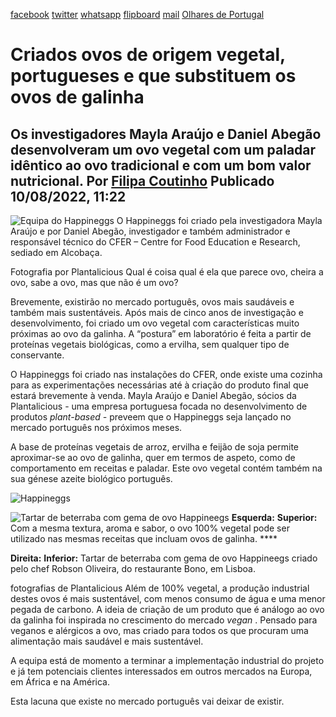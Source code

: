 [facebook](https://www.facebook.com/sharer/sharer.php?u=https%3A%2F%2Fwww.natgeo.pt%2Fciencia%2F2022%2F08%2Fcriados-ovos-de-origem-vegetal-portugueses-e-que-substituem-os-ovos-de-galinha) [twitter](https://twitter.com/share?url=https%3A%2F%2Fwww.natgeo.pt%2Fciencia%2F2022%2F08%2Fcriados-ovos-de-origem-vegetal-portugueses-e-que-substituem-os-ovos-de-galinha&via=natgeo&text=Criados%20ovos%20de%20origem%20vegetal%2C%20portugueses%20e%20que%20substituem%20os%20ovos%20de%20galinha) [whatsapp](https://web.whatsapp.com/send?text=https%3A%2F%2Fwww.natgeo.pt%2Fciencia%2F2022%2F08%2Fcriados-ovos-de-origem-vegetal-portugueses-e-que-substituem-os-ovos-de-galinha) [flipboard](https://share.flipboard.com/bookmarklet/popout?v=2&title=Criados%20ovos%20de%20origem%20vegetal%2C%20portugueses%20e%20que%20substituem%20os%20ovos%20de%20galinha&url=https%3A%2F%2Fwww.natgeo.pt%2Fciencia%2F2022%2F08%2Fcriados-ovos-de-origem-vegetal-portugueses-e-que-substituem-os-ovos-de-galinha) [mail](mailto:?subject=NatGeo&body=https%3A%2F%2Fwww.natgeo.pt%2Fciencia%2F2022%2F08%2Fcriados-ovos-de-origem-vegetal-portugueses-e-que-substituem-os-ovos-de-galinha%20-%20Criados%20ovos%20de%20origem%20vegetal%2C%20portugueses%20e%20que%20substituem%20os%20ovos%20de%20galinha) [Olhares de Portugal](https://www.natgeo.pt/olhares-de-portugal) 
# Criados ovos de origem vegetal, portugueses e que substituem os ovos de galinha 
## Os investigadores Mayla Araújo e Daniel Abegão desenvolveram um ovo vegetal com um paladar idêntico ao ovo tradicional e com um bom valor nutricional. Por [Filipa Coutinho](https://www.natgeo.pt/autor/filipa-coutinho) Publicado 10/08/2022, 11:22 
![Equipa do Happineggs ](img/files_styles_image_00_public_dsc01_0.jpeg, "Equipa do Happineggs ")
O Happineggs foi criado pela investigadora Mayla Araújo e por Daniel Abegão, investigador e também administrador e responsável técnico do CFER – Centre for Food Education e Research, sediado em Alcobaça. 

Fotografia por Plantalicious Qual é coisa qual é ela que parece ovo, cheira a ovo, sabe a ovo, mas que não é um ovo? 

Brevemente, existirão no mercado português, ovos mais saudáveis e também mais sustentáveis. Após mais de cinco anos de investigação e desenvolvimento, foi criado um ovo vegetal com características muito próximas ao ovo da galinha. A “postura” em laboratório é feita a partir de proteínas vegetais biológicas, como a ervilha, sem qualquer tipo de conservante. 

O Happineggs foi criado nas instalações do CFER, onde existe uma cozinha para as experimentações necessárias até à criação do produto final que estará brevemente à venda. Mayla Araújo e Daniel Abegão, sócios da Plantalicious - uma empresa portuguesa focada no desenvolvimento de produtos _plant-based -_ preveem que o Happineggs seja lançado no mercado português nos próximos meses. 

A base de proteínas vegetais de arroz, ervilha e feijão de soja permite aproximar-se ao ovo de galinha, quer em termos de aspeto, como de comportamento em receitas e paladar. Este ovo vegetal contém também na sua génese azeite biológico português. 

![Happineggs](img/files_styles_image_00_public_dsc0_01_custom.jpeg, "Happineggs")

![Tartar de beterraba com gema de ovo Happineegs](img/files_styles_image_00_public_tartar_de_beterraba_com_gema_de_ovo_vegetal_preparada_como_o_ovo_vegetal_pelo_chef_robson_oliveira_foto_gabrielle_muniz.jpeg, "Tartar de beterraba com gema de ovo Happineegs")
**Esquerda:** **Superior:** Com a mesma textura, aroma e sabor, o ovo 100% vegetal pode ser utilizado nas mesmas receitas que incluam ovos de galinha. **** 

**Direita:** **Inferior:** Tartar de beterraba com gema de ovo Happineegs criado pelo chef Robson Oliveira, do restaurante Bono, em Lisboa. 

fotografias de Plantalicious Além de 100% vegetal, a produção industrial destes ovos é mais sustentável, com menos consumo de água e uma menor pegada de carbono. A ideia de criação de um produto que é análogo ao ovo da galinha foi inspirada no crescimento do mercado _vegan_ . Pensado para veganos e alérgicos a ovo, mas criado para todos os que procuram uma alimentação mais saudável e mais sustentável. 

A equipa está de momento a terminar a implementação industrial do projeto e já tem potenciais clientes interessados em outros mercados na Europa, em África e na América. 

Esta lacuna que existe no mercado português vai deixar de existir. 

